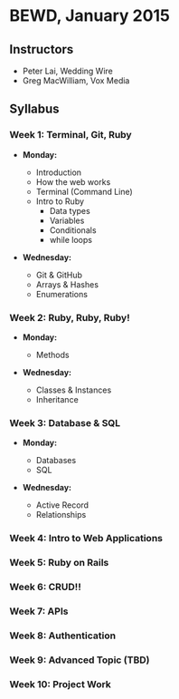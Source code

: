 # BEWD, January 2015

## Instructors

 - Peter Lai, Wedding Wire
 - Greg MacWilliam, Vox Media
 
## Syllabus

### Week 1: Terminal, Git, Ruby

- **Monday:**
  - Introduction
  - How the web works
  - Terminal (Command Line)
  - Intro to Ruby
    - Data types
    - Variables
    - Conditionals
    - while loops
  
- **Wednesday:**
  - Git & GitHub
  - Arrays & Hashes
  - Enumerations
  
### Week 2: Ruby, Ruby, Ruby!

- **Monday:**
  - Methods

- **Wednesday:**
  - Classes & Instances
  - Inheritance
  
### Week 3: Database & SQL

- **Monday:**
  - Databases
  - SQL

- **Wednesday:**
  - Active Record
  - Relationships

### Week 4: Intro to Web Applications

### Week 5: Ruby on Rails

### Week 6: CRUD!!

### Week 7: APIs

### Week 8: Authentication

### Week 9: Advanced Topic (TBD)

### Week 10: Project Work
